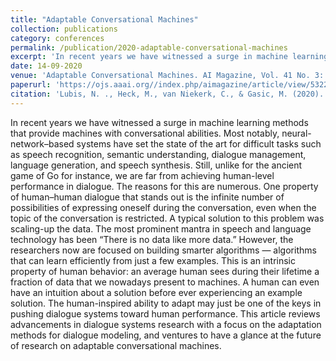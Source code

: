 ```yaml
---
title: "Adaptable Conversational Machines"
collection: publications
category: conferences
permalink: /publication/2020-adaptable-conversational-machines
excerpt: 'In recent years we have witnessed a surge in machine learning methods that provide machines with conversational abilities. Most notably, neural-network–based systems have set the state of the art for difficult tasks such as speech recognition, semantic understanding, dialogue management, language generation, and speech synthesis. Still, unlike for the ancient game of Go for instance, we are far from achieving human-level performance in dialogue. The reasons for this are numerous. One property of human–human dialogue that stands out is the infinite number of possibilities of expressing oneself during the conversation, even when the topic of the conversation is restricted. A typical solution to this problem was scaling-up the data. The most prominent mantra in speech and language technology has been “There is no data like more data.” However, the researchers now are focused on building smarter algorithms — algorithms that can learn efficiently from just a few examples. This is an intrinsic property of human behavior: an average human sees during their lifetime a fraction of data that we nowadays present to machines. A human can even have an intuition about a solution before ever experiencing an example solution. The human-inspired ability to adapt may just be one of the keys in pushing dialogue systems toward human performance. This article reviews advancements in dialogue systems research with a focus on the adaptation methods for dialogue modeling, and ventures to have a glance at the future of research on adaptable conversational machines.'
date: 14-09-2020
venue: 'Adaptable Conversational Machines. AI Magazine, Vol. 41 No. 3: Fall 2020'
paperurl: 'https://ojs.aaai.org//index.php/aimagazine/article/view/5322'
citation: 'Lubis, N. ., Heck, M., van Niekerk, C., & Gasic, M. (2020). Adaptable Conversational Machines. AI Magazine, 41(3), 28-44. https://doi.org/10.1609/aimag.v41i3.5322'
---
```

In recent years we have witnessed a surge in machine learning methods that provide machines with conversational abilities. Most notably, neural-network–based systems have set the state of the art for difficult tasks such as speech recognition, semantic understanding, dialogue management, language generation, and speech synthesis. Still, unlike for the ancient game of Go for instance, we are far from achieving human-level performance in dialogue. The reasons for this are numerous. One property of human–human dialogue that stands out is the infinite number of possibilities of expressing oneself during the conversation, even when the topic of the conversation is restricted. A typical solution to this problem was scaling-up the data. The most prominent mantra in speech and language technology has been “There is no data like more data.” However, the researchers now are focused on building smarter algorithms — algorithms that can learn efficiently from just a few examples. This is an intrinsic property of human behavior: an average human sees during their lifetime a fraction of data that we nowadays present to machines. A human can even have an intuition about a solution before ever experiencing an example solution. The human-inspired ability to adapt may just be one of the keys in pushing dialogue systems toward human performance. This article reviews advancements in dialogue systems research with a focus on the adaptation methods for dialogue modeling, and ventures to have a glance at the future of research on adaptable conversational machines.
